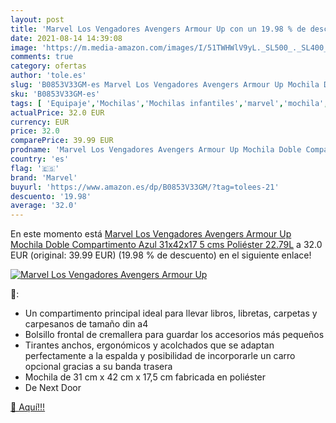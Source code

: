 ```yaml
---
layout: post
title: 'Marvel Los Vengadores Avengers Armour Up con un 19.98 % de descuento'
date: 2021-08-14 14:39:08
image: 'https://m.media-amazon.com/images/I/51TWHWlV9yL._SL500_._SL400_.jpg'
comments: true
category: ofertas
author: 'tole.es'
slug: 'B0853V33GM-es Marvel Los Vengadores Avengers Armour Up Mochila Doble...'
sku: 'B0853V33GM-es'
tags: [ 'Equipaje','Mochilas','Mochilas infantiles','marvel','mochila', ]
actualPrice: 32.0 EUR
currency: EUR
price: 32.0
comparePrice: 39.99 EUR
prodname: 'Marvel Los Vengadores Avengers Armour Up Mochila Doble Compartimento Azul 31x42x17 5 cms Poliéster 22.79L'
country: 'es'
flag: '🇪🇸'
brand: 'Marvel'
buyurl: 'https://www.amazon.es/dp/B0853V33GM/?tag=tolees-21'
descuento: '19.98'
average: '32.0'
---
```


En este momento está [Marvel Los Vengadores Avengers Armour Up Mochila Doble Compartimento Azul 31x42x17 5 cms Poliéster 22.79L](https://www.amazon.es/dp/B0853V33GM/?tag=tolees-21) a 32.0 EUR (original: 39.99 EUR) (19.98 %  de descuento) en el siguiente enlace!

[![Marvel Los Vengadores Avengers Armour Up](https://m.media-amazon.com/images/I/51TWHWlV9yL._SL500_._SL400_.jpg)](https://www.amazon.es/dp/B0853V33GM/?tag=tolees-21)

🔎:

- Un compartimento principal ideal para llevar libros, libretas, carpetas y carpesanos de tamaño din a4
- Bolsillo frontal de cremallera para guardar los accesorios más pequeños
- Tirantes anchos, ergonómicos y acolchados que se adaptan perfectamente a la espalda y posibilidad de incorporarle un carro opcional gracias a su banda trasera
- Mochila de 31 cm x 42 cm x 17,5 cm fabricada en poliéster
- De Next Door

[🛒 Aquí!!!](https://www.amazon.es/dp/B0853V33GM/?tag=tolees-21)
